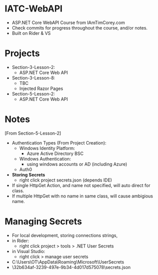 # IATC-WebAPI

- ASP.NET Core WebAPI Course from IAmTimCorey.com </br>
- Check commits for progress throughout the course, and/or notes. </br>
- Built on Rider & VS

# Projects
- Section-3-Lesson-2:
    - ASP.NET Core Web API
- Section-3-Lesson-8:
    - TBC
    - Injected Razor Pages
- Section-5-Lesson-2:
    - ASP.NET Core Web API

# Notes
[From Section-5-Lesson-2]
- Authentication Types (From Project Creation):
    - Windows Identity Platform:
        - Azure Active Directory BSC
    - Windows Authentication:
        - using windows accounts or AD (including Azure)
    - Auth0
- <strong>Storing Secrets</strong>
    - right click project secrets.json (depends IDE)
- If single HttpGet Action, and name not specified, will auto direct for class.
- If multiple HttpGet with no name in same class, will cause ambigious name.
# Managing Secrets
- For local development, storing connections strings,
- in Rider:
    - right click project > tools > .NET User Secrets
- in Visual Studio:
    - right click > manage user secrets
- C:\Users\OT\AppData\Roaming\Microsoft\UserSecrets
- \32b634af-3239-497e-9b34-4d017d575078\secrets.json



